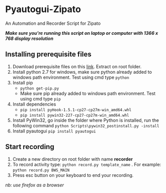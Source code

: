 # Pyautogui-Zipato
An Automation and Recorder Script for Zipato

**_Make sure you're running this script on laptop or computer with 1366 x 768 display resolution_**

## Installing prerequisite files
1. Download prerequisite files on this [link](https://bit.ly/pyautodep). Extract on root folder.
2. Install python 2.7 for windows, make sure python already added to windows path environment. Test using cmd type `python`
3. Install pip
   - `python get-pip.py`
   - Make  sure pip already added to windows path environment. Test using cmd type `pip`
4. Install dependencies
   - `pip install pyHook-1.5.1-cp27-cp27m-win_amd64.whl`
   - `pip install pywin32-227-cp27-cp27m-win_amd64.whl`
5. Install PyWin32, go inside the folder where Python is installed, run the following command `python Scripts\pywin32_postinstall.py -install`
6. Install pyautogui
   `pip install pyautogui`
   
## Start recording
1. Create a new directory on root folder with name **recorder**
2. To record activity type: `python record.py template_name` . For example: `python record.py BWS_MAIN`
3. Press esc button on your keyboard to end your recording.

_nb: use firefox as a browser_
